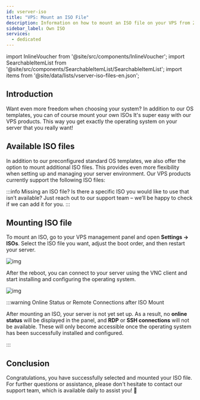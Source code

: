 ```yaml
---
id: vserver-iso
title: "VPS: Mount an ISO File"
description: Information on how to mount an ISO file on your VPS from ZAP-Hosting - ZAP-Hosting.com documentation
sidebar_label: Own ISO
services:
  - dedicated
---
```




import InlineVoucher from '@site/src/components/InlineVoucher';
import SearchableItemList from '@site/src/components/SearchableItemList/SearchableItemList';
import items from '@site/data/lists/vserver-iso-files-en.json';

## Introduction
Want even more freedom when choosing your system? In addition to our OS templates, you can of course mount your own ISOs It's super easy with our VPS products. This way you get exactly the operating system on your server that you really want!

<InlineVoucher />



## Available ISO files

In addition to our preconfigured standard OS templates, we also offer the option to mount additional ISO files. This provides even more flexibility when setting up and managing your server environment. Our VPS products currently support the following ISO files: 

<SearchableItemList items={items} />

:::info Missing an ISO file?
Is there a specific ISO you would like to use that isn’t available? Just reach out to our support team – we’ll be happy to check if we can add it for you.
:::





## Mounting ISO file
To mount an ISO, go to your VPS management panel and open **Settings → ISOs**. Select the ISO file you want, adjust the boot order, and then restart your server. 

![img](https://screensaver01.zap-hosting.com/index.php/s/tszMKbqDSa3AaLy/download)

After the reboot, you can connect to your server using the VNC client and start installing and configuring the operating system.

![img](https://screensaver01.zap-hosting.com/index.php/s/q6WoDMq8pxn72oG/download)

:::warning Online Status or Remote Connections after ISO Mount

After mounting an ISO, your server is not yet set up. As a result, no **online status** will be displayed in the panel, and **RDP** or **SSH connections** will not be available. These will only become accessible once the operating system has been successfully installed and configured.

:::




## Conclusion
Congratulations, you have successfully selected and mounted your ISO file. For further questions or assistance, please don't hesitate to contact our support team, which is available daily to assist you! 🙂



<InlineVoucher />
